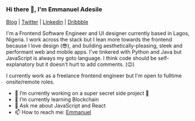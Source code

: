 ### Hi there 👋, I'm Emmanuel Adesile

[Blog](https://dev.to/emmaadesile) | [Twitter](https://twitter.com/emma_adesile) | [Linkedin](https://linkedin.com/in/emmaadesile) | [Dribbble](https://dribbble.com/emmaadesile)

I'm a Frontend Software Engineer and UI designer currently based in Lagos, Nigeria. I work across the stack but I lean more towards the frontend because I love design (😎), and building aesthetically-pleasing, sleek and performant web and mobile apps. I've tinkered with Python and Java but JavaScript is always my goto language. I think code should be self-explanatory but it doesn't hurt to add comments. (😉)

I currently work as a freelance frontend engineer but I'm open to fulltime onsite/remote roles.

- 🔭 I’m currently working on a super secret side project 🤞
- 🌱 I’m currently learning Blockchain
- 💬 Ask me about JavaScript and React
- 📫 How to reach me: [Emmanuel](mailto:emma2adesile@gmail.com)
